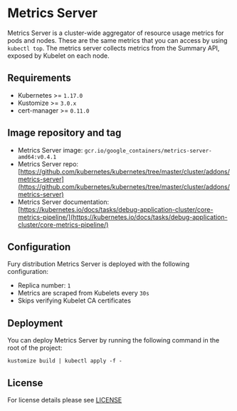 # Metrics Server

Metrics Server is a cluster-wide aggregator of resource usage metrics for pods
and nodes.  These are the same metrics that you can access by using `kubectl
top`. The metrics server collects metrics from the Summary API, exposed by Kubelet
on each node.


## Requirements

- Kubernetes >= `1.17.0`
- Kustomize >= `3.0.x`
- cert-manager >= `0.11.0`


## Image repository and tag

* Metrics Server image: `gcr.io/google_containers/metrics-server-amd64:v0.4.1`
* Metrics Server repo: [https://github.com/kubernetes/kubernetes/tree/master/cluster/addons/metrics-server](https://github.com/kubernetes/kubernetes/tree/master/cluster/addons/metrics-server)
* Metrics Server documentation: [https://kubernetes.io/docs/tasks/debug-application-cluster/core-metrics-pipeline/](https://kubernetes.io/docs/tasks/debug-application-cluster/core-metrics-pipeline/)


## Configuration

Fury distribution Metrics Server is deployed with the following configuration:

- Replica number: `1`
- Metrics are scraped from Kubelets every `30s`
- Skips verifying Kubelet CA certificates


## Deployment

You can deploy Metrics Server by running the following command in the root of the
project:

```shell
kustomize build | kubectl apply -f -
```


## License

For license details please see [LICENSE](../../LICENSE)

